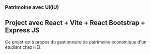 ### Patrimoine avec UI(IU)

## Project avec React + Vite + React Bootstrap + Express JS

Ce projet est à propos du gestionnaire de patrimoine économique d'un étudiant chez HEI.